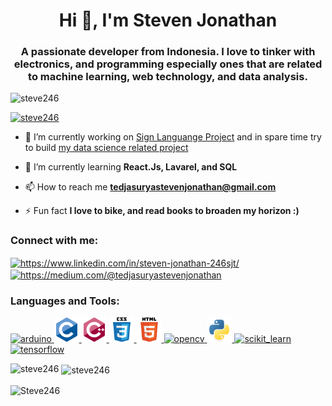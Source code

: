 <h1 align="center">Hi 👋, I'm Steven Jonathan</h1>
<h3 align="center">A passionate developer from Indonesia. I love to tinker with electronics, and programming especially ones that are related to machine learning, web technology, and data analysis.</h3>

<p align="left"> <img src="https://komarev.com/ghpvc/?username=steve246&label=Profile%20views&color=0e75b6&style=flat" alt="steve246" /> </p>

<p align="left"> <a href="https://github.com/ryo-ma/github-profile-trophy"><img src="https://github-profile-trophy.vercel.app/?username=steve246" alt="steve246" /></a> </p>

- 🔭 I’m currently working on [Sign Languange Project](https://github.com/Steve246/Sign-Languange-Recognition) and in spare time try to build [my data science related project](https://github.com/Steve246/Data-Science-Project)

- 🌱 I’m currently learning **React.Js, Lavarel, and SQL**

- 📫 How to reach me **tedjasuryastevenjonathan@gmail.com**

- ⚡ Fun fact **I love to bike, and read books to broaden my horizon :)**

<h3 align="left">Connect with me:</h3>
<p align="left">
<a href="https://linkedin.com/in/https://www.linkedin.com/in/steven-jonathan-246sjt/" target="blank"><img align="center" src="https://raw.githubusercontent.com/rahuldkjain/github-profile-readme-generator/master/src/images/icons/Social/linked-in-alt.svg" alt="https://www.linkedin.com/in/steven-jonathan-246sjt/" height="30" width="40" /></a>
<a href="https://medium.com/https://medium.com/@tedjasuryastevenjonathan" target="blank"><img align="center" src="https://raw.githubusercontent.com/rahuldkjain/github-profile-readme-generator/master/src/images/icons/Social/medium.svg" alt="https://medium.com/@tedjasuryastevenjonathan" height="30" width="40" /></a>
</p>

<h3 align="left">Languages and Tools:</h3>
<p align="left"> <a href="https://www.arduino.cc/" target="_blank"> <img src="https://cdn.worldvectorlogo.com/logos/arduino-1.svg" alt="arduino" width="40" height="40"/> </a> <a href="https://www.cprogramming.com/" target="_blank"> <img src="https://raw.githubusercontent.com/devicons/devicon/master/icons/c/c-original.svg" alt="c" width="40" height="40"/> </a> <a href="https://www.w3schools.com/cpp/" target="_blank"> <img src="https://raw.githubusercontent.com/devicons/devicon/master/icons/cplusplus/cplusplus-original.svg" alt="cplusplus" width="40" height="40"/> </a> <a href="https://www.w3schools.com/css/" target="_blank"> <img src="https://raw.githubusercontent.com/devicons/devicon/master/icons/css3/css3-original-wordmark.svg" alt="css3" width="40" height="40"/> </a> <a href="https://www.w3.org/html/" target="_blank"> <img src="https://raw.githubusercontent.com/devicons/devicon/master/icons/html5/html5-original-wordmark.svg" alt="html5" width="40" height="40"/> </a> <a href="https://opencv.org/" target="_blank"> <img src="https://www.vectorlogo.zone/logos/opencv/opencv-icon.svg" alt="opencv" width="40" height="40"/> </a> <a href="https://www.python.org" target="_blank"> <img src="https://raw.githubusercontent.com/devicons/devicon/master/icons/python/python-original.svg" alt="python" width="40" height="40"/> </a> <a href="https://scikit-learn.org/" target="_blank"> <img src="https://upload.wikimedia.org/wikipedia/commons/0/05/Scikit_learn_logo_small.svg" alt="scikit_learn" width="40" height="40"/> </a> <a href="https://www.tensorflow.org" target="_blank"> <img src="https://www.vectorlogo.zone/logos/tensorflow/tensorflow-icon.svg" alt="tensorflow" width="40" height="40"/> </a> </p>

<p><img align="left" src="https://github-readme-stats.vercel.app/api/top-langs?username=steve246&show_icons=true&locale=en&layout=compact" alt="steve246" /></p>

<p>&nbsp;<img align="center" src="https://github-readme-stats.vercel.app/api?username=steve246&show_icons=true&locale=en" alt="steve246" /></p>

<p><img align="center" src="https://github-readme-streak-stats.herokuapp.com/?user=Steve246&" alt="Steve246" /></p>
